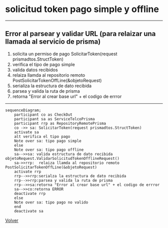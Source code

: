 # solicitud token pago simple y offline

***
## Error al parsear y validar URL (para relaizar una llamada al servicio de prisma)
1. solicita un permiso de pago SolicitarToken(request prismadtos.StructToken)
2. verifica el tipo de pago simple
3. valida datos recibidos
5. relaiza llamda al repositorio remoto PostSolicitarTokenOffLine(&objetoRequest)
6. serializa la estructura de dato recibida
7. parsea y valida la ruta de prisma 
8. retorna "Error al crear base url" + el codigo de errror
***


```mermaid
sequenceDiagram;
    participant co as CheckOut
    participant sa as ServiceTelcoPrisma
    participant rrp as RepositoryRemotePrisma
    co ->> sa: SolicitarToken(request prismadtos.StructToken)
    activate sa
    alt verifica el tipo pago
    Note over sa: tipo pago simple
    else
    Note over sa: tipo pago offline
    sa-->>sa: valida estructura de dato recibida objetoRequest.ValidarSolicitudTokenOfflineRequest()
    sa->>rrp:  relaiza llamda al repositorio remoto PostSolicitarTokenOffLine(&objetoRequest)
    activate rrp
    rrp-->>rrp:serialza la estructura de dato recibida
    rrp-->>rrp:parsea y valida la ruta de prisma
    rrp-->>sa:retorna "Error al crear base url" + el codigo de errror
    sa-->>co:retorna ERROR 
    deactivate rrp
    else
    Note over sa: tipo pago no valido
    end
    deactivate sa
```
[Volver][URL-Volver]

[URL-Volver]: https://github.com/Corrientes-Telecomunicaciones/api_go_pasarela/blob/development/document/prisma/solicitudtoken/00-solicitud_permiso_de_pago.md